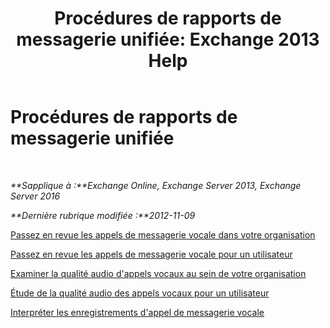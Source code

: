 ﻿---
title: 'Procédures de rapports de messagerie unifiée: Exchange 2013 Help'
TOCTitle: Procédures de rapports de messagerie unifiée
ms:assetid: 5b58a2ed-3780-4a0e-87f6-e19e6e49640c
ms:mtpsurl: https://technet.microsoft.com/fr-fr/library/JJ851066(v=EXCHG.150)
ms:contentKeyID: 50555409
ms.date: 05/23/2018
mtps_version: v=EXCHG.150
ms.translationtype: MT
---

# Procédures de rapports de messagerie unifiée

 

_**Sapplique à :**Exchange Online, Exchange Server 2013, Exchange Server 2016_

_**Dernière rubrique modifiée :**2012-11-09_

[Passez en revue les appels de messagerie vocale dans votre organisation](review-the-voice-mail-calls-in-your-organization-exchange-2013-help.md)

[Passez en revue les appels de messagerie vocale pour un utilisateur](review-the-voice-mail-calls-for-a-user-exchange-2013-help.md)

[Examiner la qualité audio d'appels vocaux au sein de votre organisation](investigate-the-audio-quality-of-voice-calls-in-your-organization-exchange-2013-help.md)

[Étude de la qualité audio des appels vocaux pour un utilisateur](investigate-the-audio-quality-of-voice-calls-for-a-user-exchange-2013-help.md)

[Interpréter les enregistrements d'appel de messagerie vocale](interpret-voice-mail-call-records-exchange-2013-help.md)

